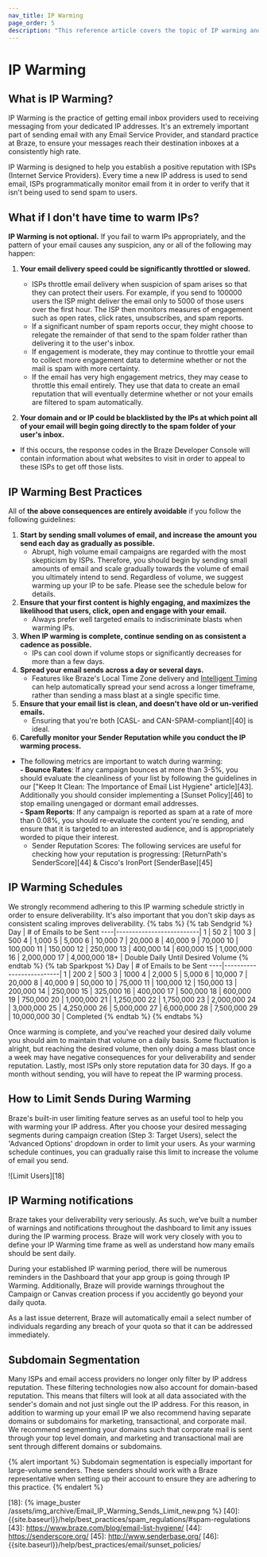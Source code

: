 ```yaml
---
nav_title: IP Warming
page_order: 5
description: "This reference article covers the topic of IP warming and best practices."
---
```


# IP Warming

## What is IP Warming?

IP Warming is the practice of getting email inbox providers used to receiving messaging from your dedicated IP addresses. It's an extremely important part of sending email with any Email Service Provider, and standard practice at Braze, to ensure your messages reach their destination inboxes at a consistently high rate.

IP Warming is designed to help you establish a positive reputation with ISPs (Internet Service Providers). Every time a new IP address is used to send email, ISPs programmatically monitor email from it in order to verify that it isn't being used to send spam to users.

## What if I don't have time to warm IPs?

__IP Warming is not optional.__ If you fail to warm IPs appropriately, and the pattern of your email causes any suspicion, any or all of the following may happen:

1. __Your email delivery speed could be significantly throttled or slowed.__
      - ISPs throttle email delivery when suspicion of spam arises so that they can protect their users. For example, if you send to 100000 users the ISP might deliver the email only to 5000 of those users over the first hour. The ISP then monitors measures of engagement such as open rates, click rates, unsubscribes, and spam reports.
      - If a significant number of spam reports occur, they might choose to relegate the remainder of that send to the spam folder rather than delivering it to the user's inbox.
      - If engagement is moderate, they may continue to throttle your email to collect more engagement data to determine whether or not the mail is spam with more certainty.
      - If the email has very high engagement metrics, they may cease to throttle this email entirely. They use that data to create an email reputation that will eventually determine whether or not your emails are filtered to spam automatically.

2. __Your domain and or IP could be blacklisted by the IPs at which point all of your email will begin going directly to the spam folder of your user's inbox.__
  - If this occurs, the response codes in the Braze Developer Console will contain information about what websites to visit in order to appeal to these ISPs to get off those lists.

## IP Warming Best Practices

All of __the above consequences are entirely avoidable__ if you follow the following guidelines:

1. __Start by sending small volumes of email, and increase the amount you send each day as gradually as possible.__
      - Abrupt, high volume email campaigns are regarded with the most skepticism by ISPs. Therefore, you should begin by sending small amounts of email and scale gradually towards the volume of email you ultimately intend to send. Regardless of volume, we suggest warming up your IP to be safe. Please see the schedule below for details.
2. __Ensure that your first content is highly engaging, and maximizes the likelihood that users, click, open and engage with your email.__
      - Always prefer well targeted emails to indiscriminate blasts when warming IPs.
3. __When IP warming is complete, continue sending on as consistent a cadence as possible.__ 
      - IPs can cool down if volume stops or significantly decreases for more than a few days.
4. __Spread your email sends across a day or several days.__
      - Features like Braze's Local Time Zone delivery and [Intelligent Timing]({{site.baseurl}}/user_guide/intelligence/intelligent_timing/) can help automatically spread your send across a longer timeframe, rather than sending a mass blast at a single specific time.
5. __Ensure that your email list is clean, and doesn't have old or un-verified emails.__ 
      - Ensuring that you're both [CASL- and CAN-SPAM-compliant][40] is ideal.
6. __Carefully monitor your Sender Reputation while you conduct the IP warming process.__ 
  - The following metrics are important to watch during warming:<br>__- Bounce Rates__: If any campaign bounces at more than 3-5%, you should evaluate the cleanliness of your list by following the guidelines in our ["Keep It Clean: The Importance of Email List Hygiene" article][43]. Additionally you should consider implementing a [Sunset Policy][46] to stop emailing unengaged or dormant email addresses.<br>__- Spam Reports__: If any campaign is reported as spam at a rate of more than 0.08%, you should re-evaluate the content you're sending, and ensure that it is targeted to an interested audience, and is appropriately worded to pique their interest.
      - Sender Reputation Scores: The following services are useful for checking how your reputation is progressing: [ReturnPath's SenderScore][44] & Cisco's IronPort [SenderBase][45]

## IP Warming Schedules

We strongly recommend adhering to this IP warming schedule strictly in order to ensure deliverability. It's also important that you don't skip days as consistent scaling improves deliverability.
{% tabs %}
{% tab Sendgrid %}
Day | # of Emails to be Sent
----|--------------------------|
1 | 50
2 | 100
3 | 500
4 | 1,000
5 | 5,000
6 | 10,000
7 | 20,000
8 | 40,000
9 | 70,000
10 | 100,000
11 | 150,000
12 | 250,000
13 | 400,000
14 | 600,000
15 | 1,000,000
16 | 2,000,000
17 | 4,000,000
18+ | Double Daily Until Desired Volume
{% endtab %}
{% tab Sparkpost %}
Day | # of Emails to be Sent
----|--------------------------|
1 | 200
2 | 500
3 | 1000
4 | 2,000
5 | 5,000
6 | 10,000
7 | 20,000
8 | 40,000
9 | 50,000
10 | 75,000
11 | 100,000
12 | 150,000
13 | 200,000
14 | 250,000
15 | 325,000
16 | 400,000
17 | 500,000
18 | 600,000
19 | 750,000
20 | 1,000,000
21 | 1,250,000
22 | 1,750,000
23 | 2,000,000
24 | 3,000,000
25 | 4,250,000
26 | 5,000,000
27 | 6,000,000
28 | 7,500,000
29 | 10,000,000
30 | Completed
{% endtab %}
{% endtabs %}

Once warming is complete, and you've reached your desired daily volume you should aim to maintain that volume on a daily basis. Some fluctuation is alright, but reaching the desired volume, then only doing a mass blast once a week may have negative consequences for your deliverability and sender reputation. Lastly, most ISPs only store reputation data for 30 days. If go a month without sending, you will have to repeat the IP warming process.

## How to Limit Sends During Warming

Braze's built-in user limiting feature serves as an useful tool to help you with warming your IP address. After you choose your desired messaging segments during campaign creation (Step 3: Target Users), select the 'Advanced Options' dropdown in order to limit your users. As your warming schedule continues, you can gradually raise this limit to increase the volume of email you send.

![Limit Users][18]

## IP Warming notifications

Braze takes your deliverability very seriously. As such, we’ve built a number of warnings and notifications throughout the dashboard to limit any issues during the IP warming process.  Braze will work very closely with you to define your IP Warming time frame as well as understand how many emails should be sent daily.

During your established IP warming period, there will be numerous reminders in the Dashboard that your app group is going through IP Warming. Additionally, Braze will provide warnings throughout the Campaign or Canvas creation process if you accidently go beyond your daily quota.

As a last issue deterrent, Braze will automatically email a select number of individuals regarding any breach of your quota so that it can be addressed immediately.

## Subdomain Segmentation

Many ISPs and email access providers no longer only filter by IP address reputation. These filtering technologies now also account for domain-based reputation.  This means that filters will look at all data associated with the sender's domain and not just single out the IP address. For this reason, in addition to warming up your email IP we also recommend having separate domains or subdomains for marketing, transactional, and corporate mail. We recommend segmenting your domains such that corporate mail is sent through your top level domain, and marketing and transactional mail are sent through different domains or subdomains.

{% alert important %}
  Subdomain segmentation is especially important for large-volume senders. These senders should work with a Braze representative when setting up their account to ensure they are adhering to this practice.
{% endalert %}

[18]: {% image_buster /assets/img_archive/Email_IP_Warming_Sends_Limit_new.png %}
[40]: {{site.baseurl}}/help/best_practices/spam_regulations/#spam-regulations
[43]: https://www.braze.com/blog/email-list-hygiene/
[44]: https://senderscore.org/
[45]: http://www.senderbase.org/
[46]: {{site.baseurl}}/help/best_practices/email/sunset_policies/

